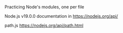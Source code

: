 Practicing Node's modules, one per file

Node.js v19.0.0 documentation in https://nodejs.org/api/

path.js
https://nodejs.org/api/path.html
